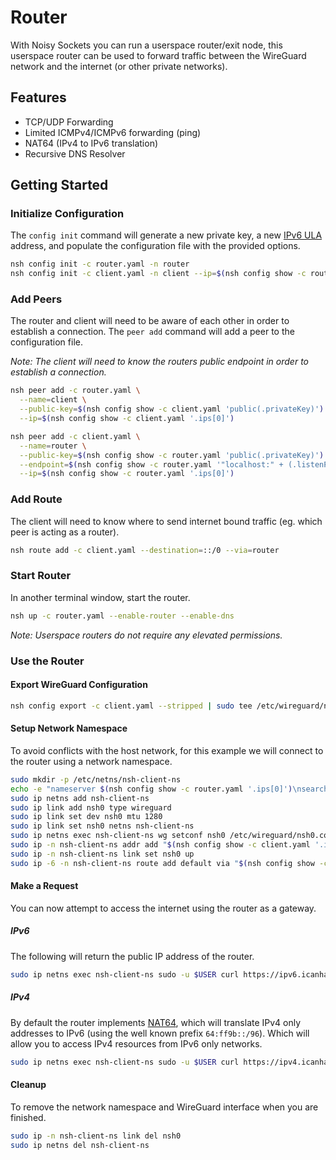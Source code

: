 # Router

With Noisy Sockets you can run a userspace router/exit node, this userspace 
router can be used to forward traffic between the WireGuard network and the 
internet (or other private networks).

## Features

* TCP/UDP Forwarding
* Limited ICMPv4/ICMPv6 forwarding (ping)
* NAT64 (IPv4 to IPv6 translation)
* Recursive DNS Resolver

## Getting Started

### Initialize Configuration

The `config init` command will generate a new private key, a new [IPv6 ULA](https://en.wikipedia.org/wiki/Unique_local_address) 
address, and populate the configuration file with the provided options.

```sh
nsh config init -c router.yaml -n router
nsh config init -c client.yaml -n client --ip=$(nsh config show -c router.yaml 'next(.ips[0])')
```

### Add Peers

The router and client will need to be aware of each other in order to establish
a connection. The `peer add` command will add a peer to the configuration file.

*Note: The client will need to know the routers public endpoint in order to 
establish a connection.*

```sh
nsh peer add -c router.yaml \
  --name=client \
  --public-key=$(nsh config show -c client.yaml 'public(.privateKey)') \
  --ip=$(nsh config show -c client.yaml '.ips[0]')

nsh peer add -c client.yaml \
  --name=router \
  --public-key=$(nsh config show -c router.yaml 'public(.privateKey)') \
  --endpoint=$(nsh config show -c router.yaml '"localhost:" + (.listenPort|tostring)') \
  --ip=$(nsh config show -c router.yaml '.ips[0]')
```

### Add Route

The client will need to know where to send internet bound traffic (eg. which 
peer is acting as a router).

```sh
nsh route add -c client.yaml --destination=::/0 --via=router
```

### Start Router

In another terminal window, start the router.

```sh
nsh up -c router.yaml --enable-router --enable-dns
```

*Note: Userspace routers do not require any elevated permissions.*

### Use the Router

#### Export WireGuard Configuration

```sh
nsh config export -c client.yaml --stripped | sudo tee /etc/wireguard/nsh0.conf > /dev/null
```

#### Setup Network Namespace

To avoid conflicts with the host network, for this example we will connect to
the router using a network namespace.

```sh
sudo mkdir -p /etc/netns/nsh-client-ns
echo -e "nameserver $(nsh config show -c router.yaml '.ips[0]')\nsearch my.nzzy.net.\n" | sudo tee /etc/netns/nsh-client-ns/resolv.conf > /dev/null
sudo ip netns add nsh-client-ns
sudo ip link add nsh0 type wireguard
sudo ip link set dev nsh0 mtu 1280
sudo ip link set nsh0 netns nsh-client-ns
sudo ip netns exec nsh-client-ns wg setconf nsh0 /etc/wireguard/nsh0.conf
sudo ip -n nsh-client-ns addr add "$(nsh config show -c client.yaml '.ips[0]')/64" dev nsh0
sudo ip -n nsh-client-ns link set nsh0 up
sudo ip -6 -n nsh-client-ns route add default via "$(nsh config show -c router.yaml '.ips[0]')" dev nsh0
```

#### Make a Request

You can now attempt to access the internet using the router as a gateway.

##### IPv6

The following will return the public IP address of the router.

```sh
sudo ip netns exec nsh-client-ns sudo -u $USER curl https://ipv6.icanhazip.com
```

##### IPv4

By default the router implements [NAT64](https://tools.ietf.org/html/rfc6146),
which will translate IPv4 only addresses to IPv6 (using the well known prefix 
`64:ff9b::/96`). Which will allow you to access IPv4 resources from IPv6 only 
networks.

```sh
sudo ip netns exec nsh-client-ns sudo -u $USER curl https://ipv4.icanhazip.com
```

#### Cleanup

To remove the network namespace and WireGuard interface when you are finished.

```sh
sudo ip -n nsh-client-ns link del nsh0
sudo ip netns del nsh-client-ns
```